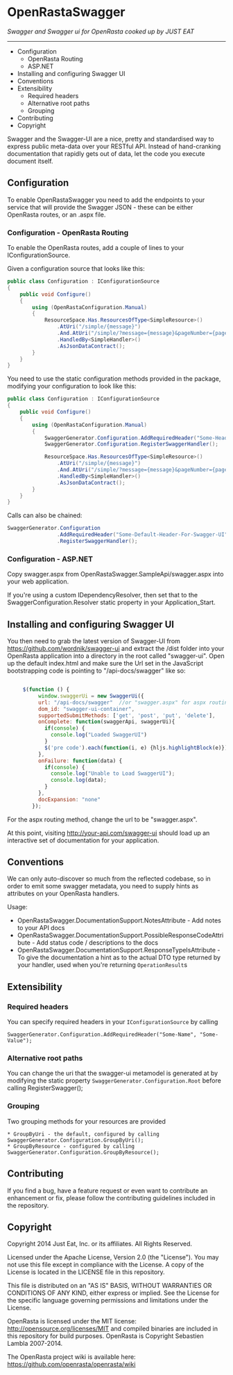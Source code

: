 OpenRastaSwagger
================
_Swagger and Swagger ui for OpenRasta cooked up by JUST EAT_

---

* Configuration
  + OpenRasta Routing
  + ASP.NET
* Installing and configuring Swagger UI
* Conventions
* Extensibility
  + Required headers
  + Alternative root paths
  + Grouping
* Contributing
* Copyright

Swagger and the Swagger-UI are a nice, pretty and standardised way to express public meta-data over your RESTful API. 
Instead of hand-cranking documentation that rapidly gets out of data, let the code you execute document itself.

## Configuration

To enable OpenRastaSwagger you need to add the endpoints to your service that will provide the Swagger JSON - these can be either OpenRasta routes, or an .aspx file.

### Configuration - OpenRasta Routing 

To enable the OpenRasta routes, add a couple of lines to your IConfigurationSource.

Given a configuration source that looks like this:
```c#
public class Configuration : IConfigurationSource
{
	public void Configure()
	{
		using (OpenRastaConfiguration.Manual)
		{
			ResourceSpace.Has.ResourcesOfType<SimpleResource>()
				.AtUri("/simple/{message}")
				.And.AtUri("/simple/?message={message}&pageNumber={pageNumber}")
				.HandledBy<SimpleHandler>()
				.AsJsonDataContract();
		}
	}
}
```	
You need to use the static configuration methods provided in the package, modifying your configuration to look like this:

```c#
public class Configuration : IConfigurationSource
{
	public void Configure()
	{
		using (OpenRastaConfiguration.Manual)
		{
			SwaggerGenerator.Configuration.AddRequiredHeader("Some-Header", "Some-Value");
			SwaggerGenerator.Configuration.RegisterSwaggerHandler();

			ResourceSpace.Has.ResourcesOfType<SimpleResource>()
				.AtUri("/simple/{message}")
				.And.AtUri("/simple/?message={message}&pageNumber={pageNumber}")
				.HandledBy<SimpleHandler>()
				.AsJsonDataContract();
		}
	}
}
```	

Calls can also be chained:

```c#
SwaggerGenerator.Configuration
				.AddRequiredHeader("Some-Default-Header-For-Swagger-UI", "Some-Value")
				.RegisterSwaggerHandler();		
```		
### Configuration - ASP.NET 

Copy swagger.aspx from OpenRastaSwagger.SampleApi/swagger.aspx into your web application.

If you're using a custom IDependencyResolver, then set that to the SwaggerConfiguration.Resolver static property in your Application_Start.


## Installing and configuring Swagger UI

You then need to grab the latest version of Swagger-UI from https://github.com/wordnik/swagger-ui and extract the /dist folder into your OpenRasta application into a directory in the root called "swagger-ui". Open up the default index.html and make sure the Url set in the JavaScript bootstrapping code is pointing to "/api-docs/swagger" like so:

```javascript

	 $(function () {
		  window.swaggerUi = new SwaggerUi({
		  url: "/api-docs/swagger"  //or "swagger.aspx" for aspx routing,
		  dom_id: "swagger-ui-container",
		  supportedSubmitMethods: ['get', 'post', 'put', 'delete'],
		  onComplete: function(swaggerApi, swaggerUi){
			if(console) {
			  console.log("Loaded SwaggerUI")
			}
			$('pre code').each(function(i, e) {hljs.highlightBlock(e)});
		  },
		  onFailure: function(data) {
			if(console) {
			  console.log("Unable to Load SwaggerUI");
			  console.log(data);
			}
		  },
		  docExpansion: "none"
		});

```

			
For the aspx routing method, change the url to be "swagger.aspx".

At this point, visiting http://your-api.com/swagger-ui should load up an interactive set of documentation for your application.

## Conventions

We can only auto-discover so much from the reflected codebase, so in order to emit some swagger metadata, you need to supply hints as attributes on your OpenRasta handlers.

Usage:

* OpenRastaSwagger.DocumentationSupport.NotesAttribute - Add notes to your API docs
* OpenRastaSwagger.DocumentationSupport.PossibleResponseCodeAttribute - Add status code / descriptions to the docs
* OpenRastaSwagger.DocumentationSupport.ResponseTypeIsAttribute - To give the documentation a hint as to the actual DTO type returned by your handler, used when you're returning `OperationResult`s

## Extensibility

### Required headers

You can specify required headers in your `IConfigurationSource` by calling 

	SwaggerGenerator.Configuration.AddRequiredHeader("Some-Name", "Some-Value");
	
### Alternative root paths

You can change the uri that the swagger-ui metamodel is generated at by modifying the static property `SwaggerGenerator.Configuration.Root` before calling RegisterSwagger();

### Grouping

Two grouping methods for your resources are provided

	* GroupByUri - the default, configured by calling SwaggerGenerator.Configuration.GroupByUri();
	* GroupByResource - configured by calling SwaggerGenerator.Configuration.GroupByResource();
	
## Contributing

If you find a bug, have a feature request or even want to contribute an enhancement or fix, please follow the contributing guidelines included in the repository.

## Copyright

Copyright 2014 Just Eat, Inc. or its affiliates. All Rights Reserved.

Licensed under the Apache License, Version 2.0 (the "License"). You
may not use this file except in compliance with the License. A copy of
the License is located in the LICENSE file in this repository. 

This file is distributed on an "AS IS" BASIS, WITHOUT WARRANTIES OR 
CONDITIONS OF ANY KIND, either express or implied. See the License 
for the specific language governing permissions and limitations under 
the License.

OpenRasta is licensed under the MIT license: http://opensource.org/licenses/MIT
and compiled binaries are included in this repository for build purposes.
OpenRasta is Copyright Sebastien Lambla 2007-2014.

The OpenRasta project wiki is available here: https://github.com/openrasta/openrasta/wiki